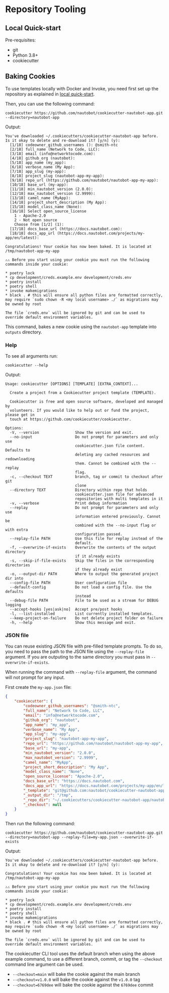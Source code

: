 # Repository Tooling

## Local Quick-start

Pre-requisites:

- git
- Python 3.8+
- cookiecutter

## Baking Cookies

To use templates locally with Docker and Invoke, you need first set up the repository as explained in [local quick-start](#local-quick-start).

Then, you can use the following command:

```shell
cookiecutter https://github.com/nautobot/cookiecutter-nautobot-app.git --directory=nautobot-app
```

Output:

```shell
You've downloaded ~/.cookiecutters/cookiecutter-nautobot-app before. Is it okay to delete and re-download it? [y/n] (y): 
  [1/18] codeowner_github_usernames (): @smith-ntc
  [2/18] full_name (Network to Code, LLC): 
  [3/18] email (info@networktocode.com): 
  [4/18] github_org (nautobot): 
  [5/18] app_name (my_app): 
  [6/18] verbose_name (My App): 
  [7/18] app_slug (my-app): 
  [8/18] project_slug (nautobot-app-my-app): 
  [9/18] repo_url (https://github.com/nautobot/nautobot-app-my-app): 
  [10/18] base_url (my-app): 
  [11/18] min_nautobot_version (2.0.0): 
  [12/18] max_nautobot_version (2.9999): 
  [13/18] camel_name (MyApp): 
  [14/18] project_short_description (My App): 
  [15/18] model_class_name (None): 
  [16/18] Select open_source_license
    1 - Apache-2.0
    2 - Not open source
    Choose from [1/2] (1): 
  [17/18] docs_base_url (https://docs.nautobot.com): 
  [18/18] docs_app_url (https://docs.nautobot.com/projects/my-app/en/latest): 

Congratulations! Your cookie has now been baked. It is located at /tmp/nautobot-app-my-app

⚠️⚠️ Before you start using your cookie you must run the following commands inside your cookie:

* poetry lock
* cp development/creds.example.env development/creds.env
* poetry install
* poetry shell
* invoke makemigrations
* black . # this will ensure all python files are formatted correctly, may require `sudo chown -R <my local username> ./` as migrations may be owned by root

The file `creds.env` will be ignored by git and can be used to override default environment variables.
```

This command, bakes a new cookie using the `nautobot-app` template into `outputs` directory.

### Help

To see all arguments run:

```shell
cookiecutter --help
```

Output:

```shell
Usage: cookiecutter [OPTIONS] [TEMPLATE] [EXTRA_CONTEXT]...

  Create a project from a Cookiecutter project template (TEMPLATE).

  Cookiecutter is free and open source software, developed and managed by
  volunteers. If you would like to help out or fund the project, please get in
  touch at https://github.com/cookiecutter/cookiecutter.

Options:
  -V, --version                Show the version and exit.
  --no-input                   Do not prompt for parameters and only use
                               cookiecutter.json file content. Defaults to
                               deleting any cached resources and redownloading
                               them. Cannot be combined with the --replay
                               flag.
  -c, --checkout TEXT          branch, tag or commit to checkout after git
                               clone
  --directory TEXT             Directory within repo that holds
                               cookiecutter.json file for advanced
                               repositories with multi templates in it
  -v, --verbose                Print debug information
  --replay                     Do not prompt for parameters and only use
                               information entered previously. Cannot be
                               combined with the --no-input flag or with extra
                               configuration passed.
  --replay-file PATH           Use this file for replay instead of the
                               default.
  -f, --overwrite-if-exists    Overwrite the contents of the output directory
                               if it already exists
  -s, --skip-if-file-exists    Skip the files in the corresponding directories
                               if they already exist
  -o, --output-dir PATH        Where to output the generated project dir into
  --config-file PATH           User configuration file
  --default-config             Do not load a config file. Use the defaults
                               instead
  --debug-file PATH            File to be used as a stream for DEBUG logging
  --accept-hooks [yes|ask|no]  Accept pre/post hooks
  -l, --list-installed         List currently installed templates.
  --keep-project-on-failure    Do not delete project folder on failure
  -h, --help                   Show this message and exit.
```

### JSON file

You can reuse existing JSON file with pre-filled template prompts. To do so, you need to pass the path to the JSON file using the `--replay-file` argument. If you are outputing to the same directory you must pass in `--overwrite-if-exists`.

When running the command with `--replay-file` argument, the command will not prompt for any input.

First create the `my-app.json` file:

```json
{
    "cookiecutter": {
        "codeowner_github_usernames": "@smith-ntc",
        "full_name": "Network to Code, LLC",
        "email": "info@networktocode.com",
        "github_org": "nautobot",
        "app_name": "my_app",
        "verbose_name": "My App",
        "app_slug": "my-app",
        "project_slug": "nautobot-app-my-app",
        "repo_url": "https://github.com/nautobot/nautobot-app-my-app",
        "base_url": "my-app",
        "min_nautobot_version": "2.0.0",
        "max_nautobot_version": "2.9999",
        "camel_name": "MyApp",
        "project_short_description": "My App",
        "model_class_name": "None",
        "open_source_license": "Apache-2.0",
        "docs_base_url": "https://docs.nautobot.com",
        "docs_app_url": "https://docs.nautobot.com/projects/my-app/en/latest",
        "_template": "git@github.com:nautobot/cookiecutter-nautobot-app.git",
        "_output_dir": "/tmp",
        "_repo_dir": "~/.cookiecutters/cookiecutter-nautobot-app/nautobot-app",
        "_checkout": null
    }
}
```

Then run the following command:

```shell
cookiecutter https://github.com/nautobot/cookiecutter-nautobot-app.git --directory=nautobot-app --replay-file=my-app.json --overwrite-if-exists
```

Output:

```shell
You've downloaded ~/.cookiecutters/cookiecutter-nautobot-app before. Is it okay to delete and re-download it? [y/n] (y): 

Congratulations! Your cookie has now been baked. It is located at /tmp/nautobot-app-my-app

⚠️⚠️ Before you start using your cookie you must run the following commands inside your cookie:

* poetry lock
* cp development/creds.example.env development/creds.env
* poetry install
* poetry shell
* invoke makemigrations
* black . # this will ensure all python files are formatted correctly, may require `sudo chown -R <my local username> ./` as migrations may be owned by root

The file `creds.env` will be ignored by git and can be used to override default environment variables.
```

The cookiecutter CLI tool uses the default branch when using the above example command, to use a different branch, commit, or tag the `--checkout` command line argument can be used.

- `--checkout=main` will bake the cookie against the main branch
- `--checkout=v1.0.0` will bake the cookie against the `v1.0.0` tag
- `--checkout=6769dee` will bake the cookie against the `6769dee` commit

